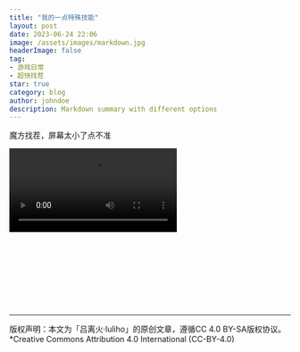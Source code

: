 ```yaml
---
title: "我的一点特殊技能"
layout: post
date: 2023-06-24 22:06
image: /assets/images/markdown.jpg
headerImage: false
tag:
- 游戏日常
- 超快找茬
star: true
category: blog
author: johndoe
description: Markdown summary with different options
---
```


魔方找茬，屏幕太小了点不准

<!DOCTYPE html>
<html>
<head>
  <style>
    /* 使用 CSS 设置视频容器的样式 */
    #video-container {
      position: relative;
      padding-bottom: 56.25%; /* 16:9 宽高比视频的比例 */
      height: 0;
      overflow: hidden;
    }

    /* 使用 CSS 设置视频样式 */
    #video-container video {
      position: absolute;
      top: 0;
      left: 0;
      width: 100%;
      height: 100%;
    }
  </style>
</head>
<body>
  <div id="video-container">
    <!-- /assets/images/1zhaocha.mp4 -->
    <video controls autoplay>
      <source src="/assets/images/1zhaocha.mp4" type="video/mp4">
      Your browser does not support the video tag.
    </video>
  </div>
</body>
</html>

---

版权声明：本文为「吕离火·luliho」的原创文章，遵循CC 4.0 BY-SA版权协议。
<br>*Creative Commons Attribution 4.0 International (CC-BY-4.0)


